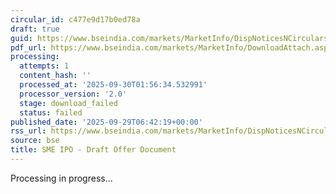 ```yaml
---
circular_id: c477e9d17b0ed78a
draft: true
guid: https://www.bseindia.com/markets/MarketInfo/DispNoticesNCirculars.aspx?Noticeid={CA744B92-3AA8-415B-8709-B0BB8C4A9F2B}&noticeno=20250929-7&dt=09/29/2025&icount=7&totcount=87&flag=0
pdf_url: https://www.bseindia.com/markets/MarketInfo/DownloadAttach.aspx?id=20250929-7&attachedId=
processing:
  attempts: 1
  content_hash: ''
  processed_at: '2025-09-30T01:56:34.532991'
  processor_version: '2.0'
  stage: download_failed
  status: failed
published_date: '2025-09-29T06:42:19+00:00'
rss_url: https://www.bseindia.com/markets/MarketInfo/DispNoticesNCirculars.aspx?Noticeid={CA744B92-3AA8-415B-8709-B0BB8C4A9F2B}&noticeno=20250929-7&dt=09/29/2025&icount=7&totcount=87&flag=0
source: bse
title: SME IPO - Draft Offer Document
---
```


Processing in progress...